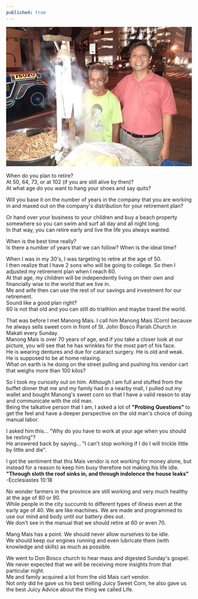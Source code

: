 ```yaml
---
published: true
---
```

![Retire](/images/Retire.jpg)

When do you plan to retire?   
At 50, 64, 73, or at 102 (if you are still alive by then)?   
At what age do you want to hang your shoes and say quits?

Will you base it on the number of years in the company that you are working in and maxed out on the company's distribution for your retirement plan?

Or hand over your business to your children and buy a beach property somewhere so you can swim and surf all day and all night long.   
In that way, you can retire early and live the life you always wanted.

When is the best time really?   
Is there a number of years that we can follow? 
When is the ideal time?

When I was in my 30's, I was targeting to retire at the age of 50.   
I then realize that I have 2 sons who will be going to college. 
So then I adjusted my retirement plan when I reach 60.   
At that age, my children will be independently living on their own and financially wise to the world that we live in.   
Me and wife then can use the rest of our savings and investment for our retirement.   
Sound like a good plan right?   
60 is not that old and you can still do triathlon and maybe travel the world. 

That was before I met Manong Mais. I call him Manong Mais (Corn) because he always sells sweet corn in front of St. John Bosco Parish Church in Makati every Sunday.   
Manong Mais is over 70 years of age, and if you take a closer look at our picture, you will see that he has wrinkles for the most part of his face.   
He is wearing dentures and due for cataract surgery. He is old and weak. He is supposed to be at home relaxing.   
What on earth is he doing on the street pulling and pushing his vendor cart that weighs more than 100 kilos?

So I took my curiosity out on him. Although I am full and stuffed from the buffet dinner that me and my family had in a nearby mall, I pulled out my wallet and bought Manong's sweet corn so that I have a valid reason to stay and communicate with the old man.   
Being the talkative person that I am, I asked a lot of **"Probing Questions"** to get the feel and have a deeper perspective on the old man's choice of doing manual labor. 
  
I asked him this... "Why do you have to work at your age when you should be resting"?   
He answered back by saying... "I can't stop working if I do I will trickle little by little and die".

I got the sentiment that this Mais vendor is not working for money alone, but instead for a reason to keep him busy therefore not making his life idle.   
**"Through sloth the roof sinks in, and through indolence the house leaks"** -Ecclesiastes 10:18

No wonder farmers in the province are still working and very much healthy at the age of 80 or 90.   
While people in the city succumb to different types of illness even at the early age of 40.
We are like machines. We are made and programmed to use our mind and body until our battery dies out.   
We don't see in the manual that we should retire at 60 or even 70. 

Mang Mais has a point. We should never allow ourselves to be idle.   
We should keep our engines running and even lubricate them (with knowledge and skills) as much as possible.

We went to Don Bosco church to hear mass and digested Sunday's gospel. We never expected that we will be receiving more insights from that particular night.   
Me and family acquired a lot from the old Mais cart vendor.   
Not only did he gave us his best selling Juicy Sweet Corn, he also gave us the best Juicy Advice about the thing we called Life.  
